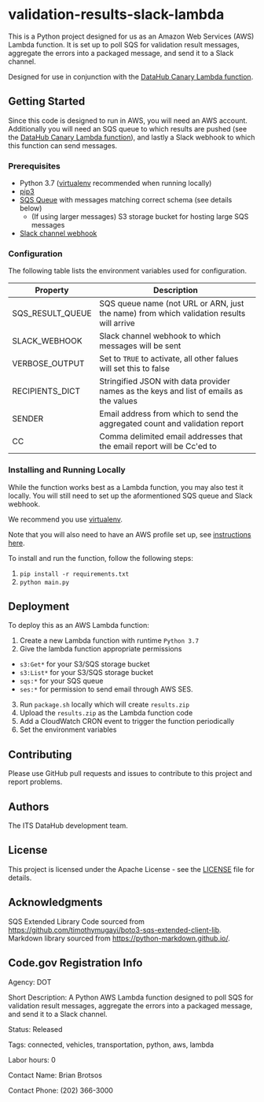 # validation-results-slack-lambda

This is a Python project designed for us as an Amazon Web Services (AWS) Lambda function. It is set up to poll SQS for validation result messages, aggregate the errors into a packaged message, and send it to a Slack channel.

Designed for use in conjunction with the [DataHub Canary Lambda function](https://github.com/usdot-its-jpo-data-portal/canary-lambda).

## Getting Started

Since this code is designed to run in AWS, you will need an AWS account. Additionally you will need an SQS queue to which results are pushed (see the [DataHub Canary Lambda function](https://github.com/usdot-its-jpo-data-portal/canary-lambda)), and lastly a Slack webhook to which this function can send messages.

### Prerequisites

- Python 3.7 ([virtualenv](https://virtualenv.pypa.io/en/latest/) recommended when running locally)
- [pip3](https://pip.pypa.io/en/stable/)
- [SQS Queue](https://aws.amazon.com/sqs/) with messages matching correct schema (see details below)
  - (If using larger messages) S3 storage bucket for hosting large SQS messages
- [Slack channel webhook](https://api.slack.com/messaging/webhooks)

### Configuration

The following table lists the environment variables used for configuration.

| Property         | Description                                                                              |
| ---------------- | ---------------------------------------------------------------------------------------- |
| SQS_RESULT_QUEUE | SQS queue name (not URL or ARN, just the name) from which validation results will arrive |
| SLACK_WEBHOOK    | Slack channel webhook to which messages will be sent                                     |
| VERBOSE_OUTPUT   | Set to `TRUE` to activate, all other falues will set this to false                       |
| RECIPIENTS_DICT  | Stringified JSON with data provider names as the keys and list of emails as the values   |
| SENDER           | Email address from which to send the aggregated count and validation report              |
| CC               | Comma delimited email addresses that the email report will be Cc'ed to                   |

### Installing and Running Locally

While the function works best as a Lambda function, you may also test it locally. You will still need to set up the aformentioned SQS queue and Slack webhook.

We recommend you use [virtualenv](https://virtualenv.pypa.io/en/latest/).

Note that you will also need to have an AWS profile set up, see [instructions here](https://docs.aws.amazon.com/cli/latest/userguide/cli-chap-configure.html).

To install and run the function, follow the following steps:

1. `pip install -r requirements.txt`
2. `python main.py`

## Deployment

To deploy this as an AWS Lambda function:

1. Create a new Lambda function with runtime `Python 3.7`
2. Give the lambda function appropriate permissions
  - `s3:Get*` for your S3/SQS storage bucket
  - `s3:List*` for your S3/SQS storage bucket
  - `sqs:*` for your SQS queue
  - `ses:*` for permission to send email through AWS SES.
3. Run `package.sh` locally which will create `results.zip`
4. Upload the `results.zip` as the Lambda function code
5. Add a CloudWatch CRON event to trigger the function periodically
6. Set the environment variables

## Contributing

Please use GitHub pull requests and issues to contribute to this project and report problems.

## Authors

The ITS DataHub development team.

## License

This project is licensed under the Apache License - see the [LICENSE](LICENSE) file for details.

## Acknowledgments

SQS Extended Library Code sourced from https://github.com/timothymugayi/boto3-sqs-extended-client-lib.
Markdown library sourced from https://python-markdown.github.io/.

## Code.gov Registration Info

Agency: DOT

Short Description: A Python AWS Lambda function designed to poll SQS for validation result messages, aggregate the errors into a packaged message, and send it to a Slack channel.

Status: Released

Tags: connected, vehicles, transportation, python, aws, lambda

Labor hours: 0

Contact Name: Brian Brotsos

Contact Phone: (202) 366-3000
